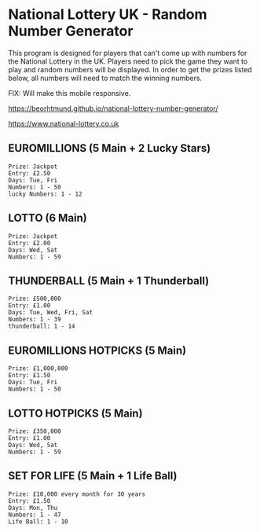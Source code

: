 # National Lottery UK - Random Number Generator
This program is designed for players that can't come up with numbers for the National Lottery in the UK. Players need to pick the game they want to play and random numbers will be displayed. In order to get the prizes listed below, all numbers will need to match the winning numbers.

FIX: Will make this mobile responsive.

https://beorhtmund.github.io/national-lottery-number-generator/

https://www.national-lottery.co.uk

## EUROMILLIONS (5 Main + 2 Lucky Stars)

```
Prize: Jackpot
Entry: £2.50
Days: Tue, Fri
Numbers: 1 - 50
lucky Numbers: 1 - 12
```

## LOTTO (6 Main)

```
Prize: Jackpot
Entry: £2.00
Days: Wed, Sat
Numbers: 1 - 59
```

## THUNDERBALL (5 Main + 1 Thunderball)

```
Prize: £500,000
Entry: £1.00
Days: Tue, Wed, Fri, Sat
Numbers: 1 - 39
thunderball: 1 - 14
```

## EUROMILLIONS HOTPICKS (5 Main)

```
Prize: £1,000,000
Entry: £1.50
Days: Tue, Fri
Numbers: 1 - 50
```

## LOTTO HOTPICKS (5 Main)

```
Prize: £350,000
Entry: £1.00
Days: Wed, Sat
Numbers: 1 - 59
```

## SET FOR LIFE (5 Main + 1 Life Ball)

```
Prize: £10,000 every month for 30 years
Entry: £1.50
Days: Mon, Thu
Numbers: 1 - 47
Life Ball: 1 - 10
```
